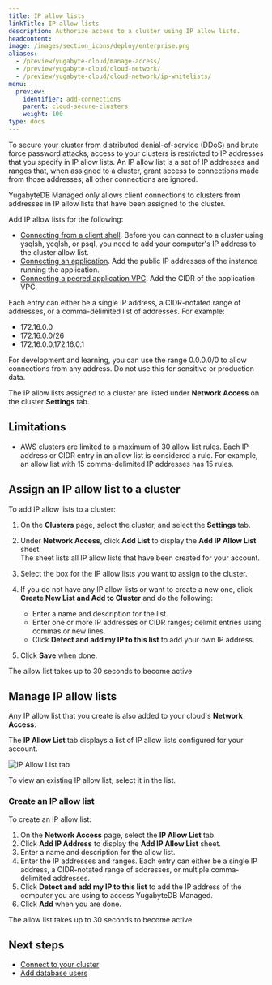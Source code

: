 ```yaml
---
title: IP allow lists
linkTitle: IP allow lists
description: Authorize access to a cluster using IP allow lists.
headcontent:
image: /images/section_icons/deploy/enterprise.png
aliases:
  - /preview/yugabyte-cloud/manage-access/
  - /preview/yugabyte-cloud/cloud-network/
  - /preview/yugabyte-cloud/cloud-network/ip-whitelists/
menu:
  preview:
    identifier: add-connections
    parent: cloud-secure-clusters
    weight: 100
type: docs
---
```


To secure your cluster from distributed denial-of-service (DDoS) and brute force password attacks, access to your clusters is restricted to IP addresses that you specify in IP allow lists. An IP allow list is a set of IP addresses and ranges that, when assigned to a cluster, grant access to connections made from those addresses; all other connections are ignored.

YugabyteDB Managed only allows client connections to clusters from addresses in IP allow lists that have been assigned to the cluster.

Add IP allow lists for the following:

- [Connecting from a client shell](../../cloud-connect/connect-client-shell/). Before you can connect to a cluster using ysqlsh, ycqlsh, or psql, you need to add your computer's IP address to the cluster allow list.
- [Connecting an application](../../cloud-connect/connect-applications/). Add the public IP addresses of the instance running the application.
- [Connecting a peered application VPC](../../cloud-basics/cloud-vpcs/). Add the CIDR of the application VPC.

Each entry can either be a single IP address, a CIDR-notated range of addresses, or a comma-delimited list of addresses. For example:

- 172.16.0.0
- 172.16.0.0/26
- 172.16.0.0,172.16.0.1

For development and learning, you can use the range 0.0.0.0/0 to allow connections from any address. Do not use this for sensitive or production data.

The IP allow lists assigned to a cluster are listed under **Network Access** on the cluster **Settings** tab.

## Limitations

- AWS clusters are limited to a maximum of 30 allow list rules. Each IP address or CIDR entry in an allow list is considered a rule. For example, an allow list with 15 comma-delimited IP addresses has 15 rules.

## Assign an IP allow list to a cluster

To add IP allow lists to a cluster:

1. On the **Clusters** page, select the cluster, and select the **Settings** tab.
1. Under **Network Access**, click **Add List** to display the **Add IP Allow List** sheet.
    \
    The sheet lists all IP allow lists that have been created for your account.

1. Select the box for the IP allow lists you want to assign to the cluster.
1. If you do not have any IP allow lists or want to create a new one, click **Create New List and Add to Cluster** and do the following:
    - Enter a name and description for the list.
    - Enter one or more IP addresses or CIDR ranges; delimit entries using commas or new lines.
    - Click **Detect and add my IP to this list** to add your own IP address.
1. Click **Save** when done.

The allow list takes up to 30 seconds to become active

## Manage IP allow lists

Any IP allow list that you create is also added to your cloud's **Network Access**.

The **IP Allow List** tab displays a list of IP allow lists configured for your account.

![IP Allow List tab](/images/yb-cloud/cloud-networking-ip.png)

To view an existing IP allow list, select it in the list.

### Create an IP allow list

To create an IP allow list:

1. On the **Network Access** page, select the **IP Allow List** tab.
1. Click **Add IP Address** to display the **Add IP Allow List** sheet.
1. Enter a name and description for the allow list.
1. Enter the IP addresses and ranges. Each entry can either be a single IP address, a CIDR-notated range of addresses, or multiple comma-delimited addresses.
1. Click **Detect and add my IP to this list** to add the IP address of the computer you are using to access YugabyteDB Managed.
1. Click **Add** when you are done.

The allow list takes up to 30 seconds to become active.

## Next steps

- [Connect to your cluster](../../cloud-connect/)
- [Add database users](../../cloud-secure-clusters/add-users/)
